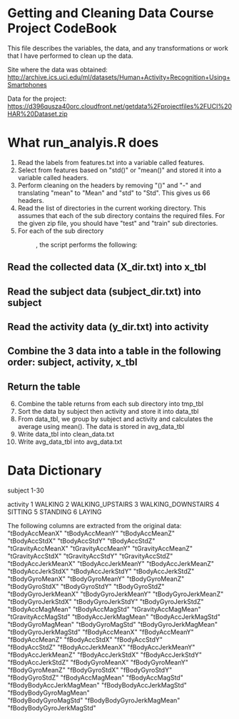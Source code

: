 # Getting and Cleaning Data Course Project CodeBook

This file describes the variables, the data, and any transformations or work that I have performed to clean up the data.

Site where the data was obtained: 
http://archive.ics.uci.edu/ml/datasets/Human+Activity+Recognition+Using+Smartphones 

Data for the project: 
https://d396qusza40orc.cloudfront.net/getdata%2Fprojectfiles%2FUCI%20HAR%20Dataset.zip 

What run_analyis.R does
=======================
1. Read the labels from features.txt into a variable called features.
2. Select from features based on "std()" or "mean()" and stored it into a variable called headers.
3. Perform cleaning on the headers by removing "()" and "-" and translating "mean" to "Mean" and "std" to "Std". This gives us 66 headers.
4. Read the list of directories in the current working directory. This assumes that each of the sub directory contains the required files. For the given zip file, you should have "test" and "train" sub directories. 
5. For each of the sub directory <dir>, the script performs the following:
## Read the collected data (X_dir.txt) into x_tbl
## Read the subject data (subject_dir.txt) into subject
## Read the activity data (y_dir.txt) into activity
## Combine the 3 data into a table in the following order: subject, activity, x_tbl
## Return the table
6. Combine the table returns from each sub directory into tmp_tbl
7. Sort the data by subject then activity and store it into data_tbl
8. From data_tbl, we group by subject and activity and calculates the average using mean(). The data is stored in avg_data_tbl
9. Write data_tbl into clean_data.txt
10. Write avg_data_tbl into avg_data.txt

Data Dictionary
===============
subject
		1-30	

activity
		1 WALKING
		2 WALKING_UPSTAIRS
		3 WALKING_DOWNSTAIRS
		4 SITTING
		5 STANDING
		6 LAYING

The following columns are extracted from the original data:
	"tBodyAccMeanX"            "tBodyAccMeanY"            "tBodyAccMeanZ"           
	"tBodyAccStdX"             "tBodyAccStdY"             "tBodyAccStdZ"            
	"tGravityAccMeanX"         "tGravityAccMeanY"         "tGravityAccMeanZ"        
	"tGravityAccStdX"          "tGravityAccStdY"          "tGravityAccStdZ"         
	"tBodyAccJerkMeanX"        "tBodyAccJerkMeanY"        "tBodyAccJerkMeanZ"       
	"tBodyAccJerkStdX"         "tBodyAccJerkStdY"         "tBodyAccJerkStdZ"        
	"tBodyGyroMeanX"           "tBodyGyroMeanY"           "tBodyGyroMeanZ"          
	"tBodyGyroStdX"            "tBodyGyroStdY"            "tBodyGyroStdZ"           
	"tBodyGyroJerkMeanX"       "tBodyGyroJerkMeanY"       "tBodyGyroJerkMeanZ"      
	"tBodyGyroJerkStdX"        "tBodyGyroJerkStdY"        "tBodyGyroJerkStdZ"       
	"tBodyAccMagMean"          "tBodyAccMagStd"           "tGravityAccMagMean"      
	"tGravityAccMagStd"        "tBodyAccJerkMagMean"      "tBodyAccJerkMagStd"      
	"tBodyGyroMagMean"         "tBodyGyroMagStd"          "tBodyGyroJerkMagMean"    
	"tBodyGyroJerkMagStd"      "fBodyAccMeanX"            "fBodyAccMeanY"           
	"fBodyAccMeanZ"            "fBodyAccStdX"             "fBodyAccStdY"            
	"fBodyAccStdZ"             "fBodyAccJerkMeanX"        "fBodyAccJerkMeanY"       
	"fBodyAccJerkMeanZ"        "fBodyAccJerkStdX"         "fBodyAccJerkStdY"        
	"fBodyAccJerkStdZ"         "fBodyGyroMeanX"           "fBodyGyroMeanY"          
	"fBodyGyroMeanZ"           "fBodyGyroStdX"            "fBodyGyroStdY"           
	"fBodyGyroStdZ"            "fBodyAccMagMean"          "fBodyAccMagStd"          
	"fBodyBodyAccJerkMagMean"  "fBodyBodyAccJerkMagStd"   "fBodyBodyGyroMagMean"    
	"fBodyBodyGyroMagStd"      "fBodyBodyGyroJerkMagMean" "fBodyBodyGyroJerkMagStd" 


